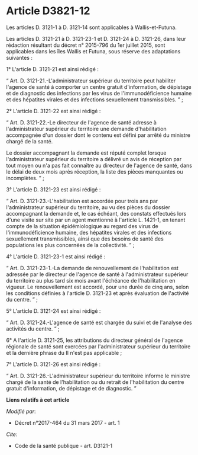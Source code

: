 # Article D3821-12

Les articles D. 3121-1 à D. 3121-14 sont applicables à Wallis-et-Futuna.

Les articles D. 3121-21 à D. 3121-23-1 et D. 3121-24 à D. 3121-26, dans leur rédaction résultant du décret n° 2015-796 du 1er
juillet 2015, sont applicables dans les îles Wallis et Futuna, sous réserve des adaptations suivantes :

1° L'article D. 3121-21 est ainsi rédigé :

“ Art. D. 3121-21.-L'administrateur supérieur du territoire peut habiliter l'agence de santé à comporter un centre gratuit
d'information, de dépistage et de diagnostic des infections par les virus de l'immunodéficience humaine et des hépatites
virales et des infections sexuellement transmissibles. ” ;

2° L'article D. 3121-22 est ainsi rédigé :

“ Art. D. 3121-22.-Le directeur de l'agence de santé adresse à l'administrateur supérieur du territoire une demande
d'habilitation accompagnée d'un dossier dont le contenu est défini par arrêté du ministre chargé de la santé.

Le dossier accompagnant la demande est réputé complet lorsque l'administrateur supérieur du territoire a délivré un avis de
réception par tout moyen ou n'a pas fait connaître au directeur de l'agence de santé, dans le délai de deux mois après
réception, la liste des pièces manquantes ou incomplètes. ” ;

3° L'article D. 3121-23 est ainsi rédigé :

“ Art. D. 3121-23.-L'habilitation est accordée pour trois ans par l'administrateur supérieur du territoire, au vu des pièces
du dossier accompagnant la demande et, le cas échéant, des constats effectués lors d'une visite sur site par un agent
mentionné à l'article L. 1421-1, en tenant compte de la situation épidémiologique au regard des virus de l'immunodéficience
humaine, des hépatites virales et des infections sexuellement transmissibles, ainsi que des besoins de santé des populations
les plus concernées de la collectivité. ” ;

4° L'article D. 3121-23-1 est ainsi rédigé :

“ Art. D. 3121-23-1.-La demande de renouvellement de l'habilitation est adressée par le directeur de l'agence de santé à
l'administrateur supérieur du territoire au plus tard six mois avant l'échéance de l'habilitation en vigueur. Le
renouvellement est accordé, pour une durée de cinq ans, selon les conditions définies à l'article D. 3121-23 et après
évaluation de l'activité du centre. ” ;

5° L'article D. 3121-24 est ainsi rédigé :

“ Art. D. 3121-24.-L'agence de santé est chargée du suivi et de l'analyse des activités du centre. ” ;

6° A l'article D. 3121-25, les attributions du directeur général de l'agence régionale de santé sont exercées par
l'administrateur supérieur du territoire et la dernière phrase du II n'est pas applicable ;

7° L'article D. 3121-26 est ainsi rédigé :

“ Art. D. 3121-26.-L'administrateur supérieur du territoire informe le ministre chargé de la santé de l'habilitation ou du
retrait de l'habilitation du centre gratuit d'information, de dépistage et de diagnostic. ”

**Liens relatifs à cet article**

_Modifié par_:

  - Décret n°2017-464 du 31 mars 2017 - art. 1

_Cite_:

  - Code de la santé publique - art. D3121-1
